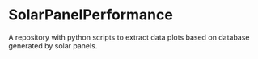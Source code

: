 # SolarPanelPerformance
A repository with python scripts to extract data plots based on database generated by solar panels.
